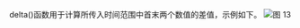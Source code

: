 delta()函数用于计算所传入时间范围中首末两个数值的差值，示例如下。
![图 13](/img/src/metrics/39.delta()/8119a0b74068c54a67e2e3b74ea2739bd8afe8929b84b218e1b3002fab7be78d.png)  
